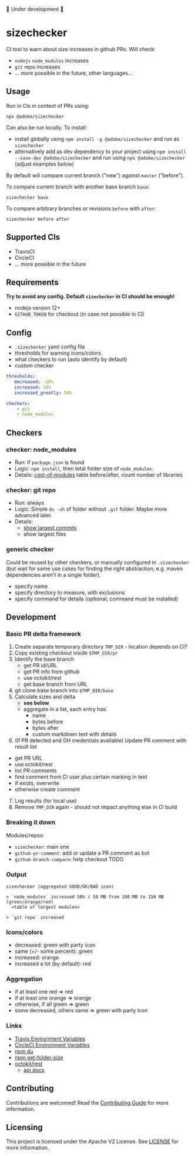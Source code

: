 🚧 Under development 🚧

# sizechecker

CI tool to warn about size increases in github PRs. Will check:

- `nodejs` `node_modules` increases
- `git` repo increases
- ... more possible in the future, other languages...

## Usage

Run in CIs in context of PRs using:

```
npx @adobe/sizechecker
```

Can also be run locally. To install:

- install globally using `npm install -g @adobe/sizechecker` and run as `sizechecker`
- alternatively add as dev dependency to your project using `npm install --save-dev @adobe/sizechecker` and run using `npx @adobe/sizechecker` (adjust examples below)

By default will compare current branch ("new") against `master` ("before").

To compare current branch with another base branch `base`:

```
sizechecker base
```

To compare arbitrary branches or revisions `before` with `after`:

```
sizechecker before after
```

## Supported CIs

- TravisCI
- CircleCI
- ... more possible in the future

## Requirements

**Try to avoid any config. Default `sizechecker` in CI should be enough!**
 
- nodejs version 12+
- `GITHUB_TOKEN` for checkout (in case not possible in CI)

## Config

- `.sizechecker` yaml config file
- thresholds for warning icons/colors
- what checkers to run (auto identify by default)
- custom checker

```yaml
thresholds:
   decreased: -20%
   increased: 10%
   increased_greatly: 50%

checkers:
    - git
    - node_modules   
```

## Checkers

### checker: node_modules

- Run: if `package.json` is found
- Logic: `npm install`, then total folder size of `node_modules`.
- Details: [cost-of-modules](https://github.com/siddharthkp/cost-of-modules) table before/after, count number of libraries

### checker: git repo

- Run: always
- Logic: Simple `du -sh` of folder without `.git` folder. Maybe more advanced later.
- Details:
  - [show largest commits](https://stackoverflow.com/questions/10622179/how-to-find-identify-large-commits-in-git-history)
  - show largest files

### generic checker

Could be reused by other checkers, or manually configured in `.sizechecker` (but wait for some use cases for finding the right abstraction; e.g. maven dependencies aren't in a single folder).

- specify name
- specify directory to measure, with exclusions
- specify command for details (optional; command must be installed)

## Development

### Basic PR delta framework

1. Create separate temporary directory `TMP_DIR` - location depends on CI?
2. Copy existing checkout inside `$TMP_DIR/pr`
3. Identify the base branch
   - get PR id/URL
   - get PR info from github
   - use octokit/rest
   - get base branch from URL
4. git clone base branch into `$TMP_DIR/base`
5. Calculate sizes and delta
   - **see below**
   - aggregate in a list, each entry has:
     - name
     - bytes before
     - bytes after
     - custom markdown text with details
6. (If PR detected and GH credentials available) Update PR comment with result list
  - get PR URL
  - use octokit/rest
  - list PR comments
  - find comment from CI user plus certain marking in text
  - if exists, overwrite
  - otherwise create comment
7. Log results (for local use)
8. Remove `TMP_DIR` again - should not impact anything else in CI build

### Breaking it down

Modules/repos:

- `sizechecker`: main one
- `github-pr-comment`: add or update a PR comment as bot
- `github-branch-compare`: help checkout TODO

### Output

```
sizechecker (aggregated GOOD/OK/BAD icon)

> `node_modules` increased 50% / 50 MB from 100 MB to 150 MB (green/orange/red)
  <table of largest modules>

> `git repo` increased 

```

### Icons/colors

- decreased: green with party icon
- same (+/- some percent): green
- increased: orange
- increased a lot (by default): red

### Aggregation

- if at least one red => red
- if at least one orange => orange
- otherwise, if all green => green
- some decreased, others same => green with party icon

### Links

- [Travis Environment Variables](https://docs.travis-ci.com/user/environment-variables/#default-environment-variables)
- [CircleCI Environment Variables](https://circleci.com/docs/2.0/env-vars/#built-in-environment-variables)
- [npm du](https://www.npmjs.com/package/du)
- [npm get-folder-size](https://www.npmjs.com/package/get-folder-size)
- [octokit/rest](https://github.com/octokit/rest.js/)
    - [api docs](https://octokit.github.io/rest.js/v17)

## Contributing

Contributions are welcomed! Read the [Contributing Guide](./.github/CONTRIBUTING.md) for more information.

## Licensing

This project is licensed under the Apache V2 License. See [LICENSE](LICENSE) for more information.
